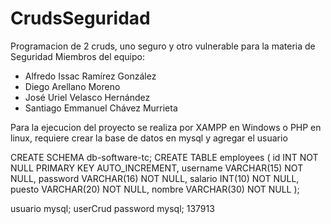# CrudsSeguridad
Programacion de 2 cruds, uno seguro y otro vulnerable para la materia de Seguridad
Miembros del equipo: 
- Alfredo Issac Ramírez González
- Diego Arellano Moreno
- José Uriel Velasco Hernández
- Santiago Emmanuel Chávez Murrieta

Para la ejecucion del proyecto se realiza por XAMPP en Windows o PHP en linux, requiere crear la base de datos en mysql y agregar el usuario

CREATE SCHEMA db-software-tc;
CREATE TABLE employees (
    id INT NOT NULL PRIMARY KEY AUTO_INCREMENT,
    username VARCHAR(15) NOT NULL,
    password VARCHAR(16) NOT NULL,
    salario INT(10) NOT NULL,
    puesto VARCHAR(20) NOT NULL,
    nombre VARCHAR(30) NOT NULL
);

usuario mysql; userCrud
password mysql; 137913
